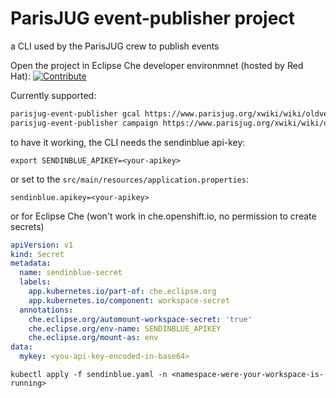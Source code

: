 # ParisJUG event-publisher project

a CLI used by the ParisJUG crew to publish events

Open the project in Eclipse Che developer environmnet (hosted by Red Hat): [![Contribute](https://www.eclipse.org/che/factory-contribute.svg)](https://che.openshift.io/f?url=https://github.com/parisjug/event-publisher)

Currently supported:
```bash
parisjug-event-publisher gcal https://www.parisjug.org/xwiki/wiki/oldversion/view/Meeting/20201208 # will generate a google calendar url, fetching data from the wiki page in parameter
parisjug-event-publisher campaign https://www.parisjug.org/xwiki/wiki/oldversion/view/Meeting/20201208 # create a sendinblue campaign, fetching data from the wiki page in parameter
```

to have it working, the CLI needs the sendinblue api-key:
```
export SENDINBLUE_APIKEY=<your-apikey>
```
or set to the `src/main/resources/application.properties`:
```
sendinblue.apikey=<your-apikey>
```
or for Eclipse Che (won't work in che.openshift.io, no permission to create secrets)
```sendinblue.yaml
apiVersion: v1
kind: Secret
metadata:
  name: sendinblue-secret
  labels:
    app.kubernetes.io/part-of: che.eclipse.org
    app.kubernetes.io/component: workspace-secret
  annotations:
    che.eclipse.org/automount-workspace-secret: 'true'
    che.eclipse.org/env-name: SENDINBLUE_APIKEY
    che.eclipse.org/mount-as: env
data:
  mykey: <you-api-key-encoded-in-base64>
```

```
kubectl apply -f sendinblue.yaml -n <namespace-were-your-workspace-is-running>
```
